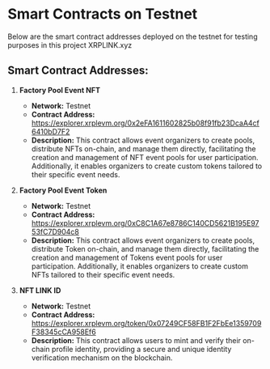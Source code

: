 # Smart Contracts on Testnet

Below are the smart contract addresses deployed on the testnet for testing purposes in this project XRPLINK.xyz

## Smart Contract Addresses:

1. **Factory Pool Event NFT**
   - **Network:** Testnet
   - **Contract Address:** https://explorer.xrplevm.org/0x2eFA1611602825b08f91fb23DcaA4cf6410bD7F2
   - **Description:** This contract allows event organizers to create pools, distribute NFTs on-chain, and manage them directly, facilitating the creation and management of NFT event pools for user participation. Additionally, it enables organizers to create custom tokens tailored to their specific event needs.

2. **Factory Pool Event Token**
   - **Network:** Testnet
   - **Contract Address:** https://explorer.xrplevm.org/0xC8C1A67e8786C140CD5621B195E9753fC7D904c8
   - **Description:** This contract allows event organizers to create pools, distribute Token on-chain, and manage them directly, facilitating the creation and management of Tokens event pools for user participation.
Additionally, it enables organizers to create custom NFTs tailored to their specific event needs.

3. **NFT LINK ID**
   - **Network:** Testnet
   - **Contract Address:** https://explorer.xrplevm.org/token/0x07249CF58FB1F2FbEe1359709F38345cCA958Ef6
   - **Description:** This contract allows users to mint and verify their on-chain profile identity, providing a secure and unique identity verification mechanism on the blockchain.
